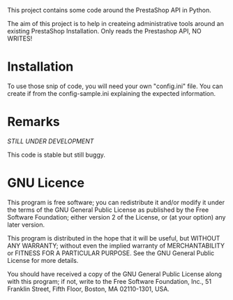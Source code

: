 This project contains some code around the PrestaShop API in Python.

The aim of this project is to help in createing administrative tools around an existing PrestaShop Installation.
Only reads the Prestashop API, NO WRITES!

#  Installation 
To use those snip of code, you will need your own "config.ini" file.
You can create if from the config-sample.ini explaining the expected information.

# Remarks

*STILL UNDER DEVELOPMENT*

This code is stable but still buggy.

# GNU Licence
This program is free software; you can redistribute it and/or modify
it under the terms of the GNU General Public License as published by
the Free Software Foundation; either version 2 of the License, or
(at your option) any later version.
  
This program is distributed in the hope that it will be useful,
but WITHOUT ANY WARRANTY; without even the implied warranty of
MERCHANTABILITY or FITNESS FOR A PARTICULAR PURPOSE.  See the
GNU General Public License for more details.
  
You should have received a copy of the GNU General Public License
along with this program; if not, write to the Free Software
Foundation, Inc., 51 Franklin Street, Fifth Floor, Boston,
MA 02110-1301, USA. 
